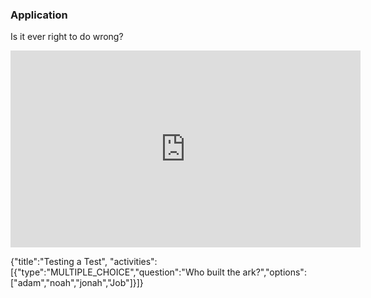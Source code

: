 ### Application

Is it ever right to do wrong?

<iframe width="560" height="315" src="https://www.youtube.com/embed/OnKG1jt_cT8" frameborder="0" allowfullscreen></iframe>


{"title":"Testing a Test", "activities":[{"type":"MULTIPLE_CHOICE","question":"Who built the ark?","options":["adam","noah","jonah","Job"]}]}
